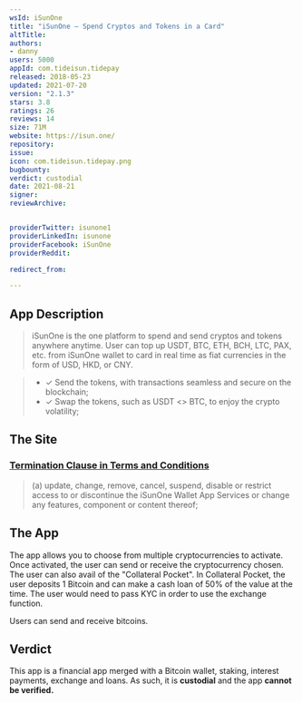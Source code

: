 ```yaml
---
wsId: iSunOne
title: "iSunOne – Spend Cryptos and Tokens in a Card"
altTitle:
authors:
- danny
users: 5000
appId: com.tideisun.tidepay
released: 2018-05-23
updated: 2021-07-20
version: "2.1.3"
stars: 3.8
ratings: 26
reviews: 14
size: 71M
website: https://isun.one/
repository:
issue:
icon: com.tideisun.tidepay.png
bugbounty:
verdict: custodial
date: 2021-08-21
signer:
reviewArchive:


providerTwitter: isunone1
providerLinkedIn: isunone
providerFacebook: iSunOne
providerReddit:

redirect_from:

---
```



## App Description

> iSunOne is the one platform to spend and send cryptos and tokens anywhere anytime. User can top up USDT, BTC, ETH, BCH, LTC, PAX, etc. from iSunOne wallet to card in real
time as fiat currencies in the form of USD, HKD, or CNY.

> - ✓ Send the tokens, with transactions seamless and secure on the blockchain;
> - ✓ Swap the tokens, such as USDT <> BTC, to enjoy the crypto volatility;

## The Site

### [Termination Clause in Terms and Conditions](https://isun.one/tnc)

> (a) update, change, remove, cancel, suspend, disable or restrict access to or discontinue the iSunOne Wallet App Services or change any features, component or content thereof;

## The App

The app allows you to choose from multiple cryptocurrencies to activate. Once activated, the user can send or receive the cryptocurrency chosen. The user can also avail of the "Collateral Pocket". In Collateral Pocket, the user deposits 1 Bitcoin and can make a cash loan of 50% of the value at the time. The user would need to pass KYC in order to use the exchange function. 

Users can send and receive bitcoins.

## Verdict

This app is a financial app merged with a Bitcoin wallet, staking, interest payments, exchange and loans. As such, it is **custodial** and the app **cannot be verified.**
